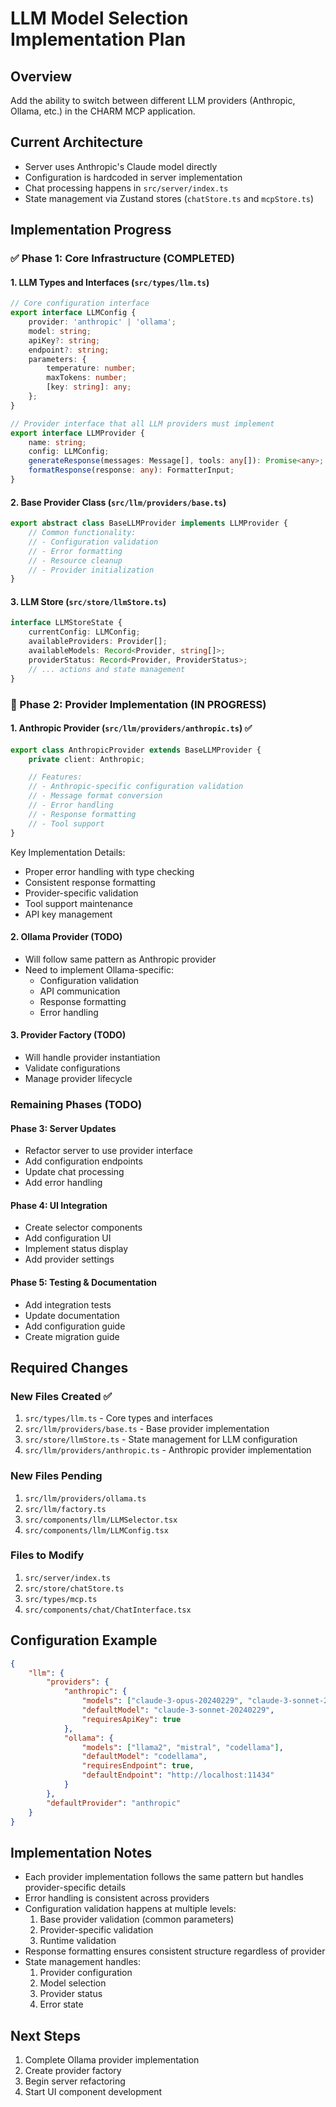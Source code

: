 # LLM Model Selection Implementation Plan

## Overview
Add the ability to switch between different LLM providers (Anthropic, Ollama, etc.) in the CHARM MCP application.

## Current Architecture
- Server uses Anthropic's Claude model directly
- Configuration is hardcoded in server implementation
- Chat processing happens in `src/server/index.ts`
- State management via Zustand stores (`chatStore.ts` and `mcpStore.ts`)

## Implementation Progress

### ✅ Phase 1: Core Infrastructure (COMPLETED)

#### 1. LLM Types and Interfaces (`src/types/llm.ts`)
```typescript
// Core configuration interface
export interface LLMConfig {
    provider: 'anthropic' | 'ollama';
    model: string;
    apiKey?: string;
    endpoint?: string;
    parameters: {
        temperature: number;
        maxTokens: number;
        [key: string]: any;
    };
}

// Provider interface that all LLM providers must implement
export interface LLMProvider {
    name: string;
    config: LLMConfig;
    generateResponse(messages: Message[], tools: any[]): Promise<any>;
    formatResponse(response: any): FormatterInput;
}
```

#### 2. Base Provider Class (`src/llm/providers/base.ts`)
```typescript
export abstract class BaseLLMProvider implements LLMProvider {
    // Common functionality:
    // - Configuration validation
    // - Error formatting
    // - Resource cleanup
    // - Provider initialization
}
```

#### 3. LLM Store (`src/store/llmStore.ts`)
```typescript
interface LLMStoreState {
    currentConfig: LLMConfig;
    availableProviders: Provider[];
    availableModels: Record<Provider, string[]>;
    providerStatus: Record<Provider, ProviderStatus>;
    // ... actions and state management
}
```

### 🔄 Phase 2: Provider Implementation (IN PROGRESS)

#### 1. Anthropic Provider (`src/llm/providers/anthropic.ts`) ✅
```typescript
export class AnthropicProvider extends BaseLLMProvider {
    private client: Anthropic;

    // Features:
    // - Anthropic-specific configuration validation
    // - Message format conversion
    // - Error handling
    // - Response formatting
    // - Tool support
}
```

Key Implementation Details:
- Proper error handling with type checking
- Consistent response formatting
- Provider-specific validation
- Tool support maintenance
- API key management

#### 2. Ollama Provider (TODO)
- Will follow same pattern as Anthropic provider
- Need to implement Ollama-specific:
  - Configuration validation
  - API communication
  - Response formatting
  - Error handling

#### 3. Provider Factory (TODO)
- Will handle provider instantiation
- Validate configurations
- Manage provider lifecycle

### Remaining Phases (TODO)

#### Phase 3: Server Updates
- Refactor server to use provider interface
- Add configuration endpoints
- Update chat processing
- Add error handling

#### Phase 4: UI Integration
- Create selector components
- Add configuration UI
- Implement status display
- Add provider settings

#### Phase 5: Testing & Documentation
- Add integration tests
- Update documentation
- Add configuration guide
- Create migration guide

## Required Changes

### New Files Created ✅
1. `src/types/llm.ts` - Core types and interfaces
2. `src/llm/providers/base.ts` - Base provider implementation
3. `src/store/llmStore.ts` - State management for LLM configuration
4. `src/llm/providers/anthropic.ts` - Anthropic provider implementation

### New Files Pending
1. `src/llm/providers/ollama.ts`
2. `src/llm/factory.ts`
3. `src/components/llm/LLMSelector.tsx`
4. `src/components/llm/LLMConfig.tsx`

### Files to Modify
1. `src/server/index.ts`
2. `src/store/chatStore.ts`
3. `src/types/mcp.ts`
4. `src/components/chat/ChatInterface.tsx`

## Configuration Example
```json
{
    "llm": {
        "providers": {
            "anthropic": {
                "models": ["claude-3-opus-20240229", "claude-3-sonnet-20240229"],
                "defaultModel": "claude-3-sonnet-20240229",
                "requiresApiKey": true
            },
            "ollama": {
                "models": ["llama2", "mistral", "codellama"],
                "defaultModel": "codellama",
                "requiresEndpoint": true,
                "defaultEndpoint": "http://localhost:11434"
            }
        },
        "defaultProvider": "anthropic"
    }
}
```

## Implementation Notes
- Each provider implementation follows the same pattern but handles provider-specific details
- Error handling is consistent across providers
- Configuration validation happens at multiple levels:
  1. Base provider validation (common parameters)
  2. Provider-specific validation
  3. Runtime validation
- Response formatting ensures consistent structure regardless of provider
- State management handles:
  1. Provider configuration
  2. Model selection
  3. Provider status
  4. Error state

## Next Steps
1. Complete Ollama provider implementation
2. Create provider factory
3. Begin server refactoring
4. Start UI component development 